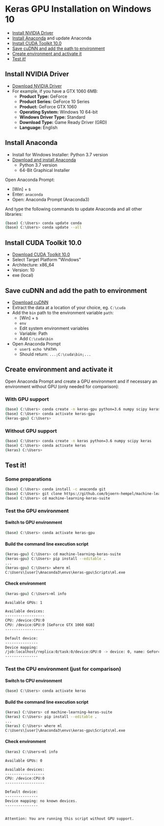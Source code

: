 # Keras GPU Installation on Windows 10

* [Install NVIDIA Driver](#user-content-install-nvidia-driver)
* [Install Anaconda](#user-content-install-anaconda) and update Anaconda
* [Install CUDA Toolkit 10.0](#user-content-install-cuda-toolkit-100)
* [Save cuDNN and add the path to environment](#save-cudnn-and-add-the-path-to-environment)
* [Create environment and activate it](#user-content-create-environment-and-activate-it)
* [Test it!](#user-content-test-it)

## Install NVIDIA Driver

* [Download NVIDIA Driver](https://www.nvidia.com/Download/index.aspx?lang=en-us)
* For example, if you have a GTX 1060 6MB:
  * **Product Type:** GeForce
  * **Product Series:** GeForce 10 Series
  * **Product:** GeForce GTX 1060
  * **Operating System:** Windows 10 64-bit
  * **Windows Driver Type:** Standard
  * **Download Type:** Game Ready Driver (GRD)
  * **Language:**	English

## Install Anaconda

* Install for Windows Installer: Python 3.7 version
* [Download and install Anaconda](https://www.anaconda.com/distribution/)
  * Python 3.7 version
  * 64-Bit Graphical Installer

Open Anaconda Prompt:

* [Win] + s
* Enter: `anaconda`
* Open: Anaconda Prompt (Anaconda3)

And type the following commands to update Anaconda and all other libraries:

```bash
(base) C:\Users> conda update conda
(base) C:\Users> conda update --all
```

## Install CUDA Toolkit 10.0

* [Download CUDA Toolkit 10.0](https://developer.nvidia.com/rdp/cudnn-download)
* Select Target Platform "Windows"
* Architecture: x86_64
* Version: 10
* exe (local)

## Save cuDNN and add the path to environment

* [Download cuDNN](https://developer.nvidia.com/rdp/cudnn-download)
* Extract the data at a location of your choice, eg. `C:\cuda`
* Add the `bin` path to the environment variable `path`:
  * [Win] + s
  * `env`
  * Edit system environment variables
  * Variable: Path
  * Add `C:\cuda\bin`
* Open Anaconda Prompt
  * `user$ echo %PATH%`
  * Should return: `...;C:\cuda\bin;...`

## Create environment and activate it

Open Anaconda Prompt and create a GPU environment and if necessary an environment without GPU (only needed for comparison):

### With GPU support

```bash
(base) C:\Users> conda create -n keras-gpu python=3.6 numpy scipy keras-gpu
(base) C:\Users> conda activate keras-gpu
(keras-gpu) C:\Users>
```

### Without GPU support

```bash
(base) C:\Users> conda create -n keras python=3.6 numpy scipy keras
(base) C:\Users> conda activate keras
(keras) C:\Users>
```

## Test it!

### Some preparations

```bash
(base) C:\Users> conda install -c anaconda git
(base) C:\Users> git clone https://github.com/bjoern-hempel/machine-learning-keras-suite.git
(base) C:\Users> cd machine-learning-keras-suite
```

### Test the GPU environment

#### Switch to GPU environment

```bash
(base) C:\Users> conda activate keras-gpu
```

#### Build the command line execution script

```bash
(keras-gpu) C:\Users> cd machine-learning-keras-suite
(keras-gpu) C:\Users> pip install --editable .
...
(keras-gpu) C:\Users> where ml
C:\Users\[user]\Anaconda3\envs\keras-gpu\Scripts\ml.exe
```

#### Check environment

```bash
(keras-gpu) C:\Users>ml info

Available GPUs: 1

Available devices:
------------------
CPU: /device:CPU:0
CPU: /device:GPU:0 [GeForce GTX 1060 6GB]
------------------

Default device:
---------------
Device mapping:
/job:localhost/replica:0/task:0/device:GPU:0 -> device: 0, name: GeForce GTX 1060 6GB, ...
---------------
```

### Test the CPU environment (just for comparison)

#### Switch to CPU environment

```bash
(base) C:\Users> conda activate keras
```

#### Build the command line execution script

```bash
(keras) C:\Users> cd machine-learning-keras-suite
(keras) C:\Users> pip install --editable .
...
(keras) C:\Users> where ml
C:\Users\[user]\Anaconda3\envs\keras-gpu\Scripts\ml.exe
```

#### Check environment

```bash
(keras) C:\Users>ml info

Available GPUs: 0

Available devices:
------------------
CPU: /device:CPU:0
------------------

Default device:
---------------
Device mapping: no known devices.
---------------


Attention: You are running this script without GPU support.
```
